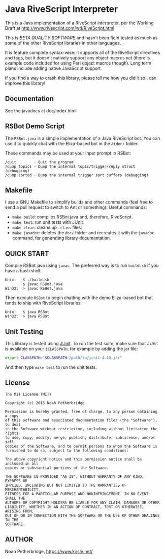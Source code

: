 # Java RiveScript Interpreter

This is a Java implementation of a RiveScript interpreter, per the Working Draft
at http://www.rivescript.com/wd/RiveScript.html

This is *BETA QUALITY SOFTWARE* and hasn't been field tested as much as some of
the other RiveScript libraries in other languages.

It is feature complete syntax-wise: it supports all of the RiveScript directives
and tags, but it doesn't natively support any object macros yet (there is
example code included for using Perl object macros though). Long term plans
include adding native JavaScript support.

If you find a way to crash this library, please tell me how you did it so I can
improve this library!

## Documentation

See the javadocs at doc/index.html

## RSBot Demo Script

The `RSBot.java` is a simple implementation of a Java RiveScript bot. You
can use it to quickly chat with the Eliza-based bot in the `Aiden/` folder.

These commands may be used at your input prompt in RSBot:

    /quit        - Quit the program
    /dump topics - Dump the internal topic/trigger/reply struct (debugging)
    /dump sorted - Dump the internal trigger sort buffers (debugging)

## Makefile

I use a GNU Makefile to simplify builds and other commands (feel free to
send a pull request to switch to Ant or something). Useful commands:

* `make build`: compiles RSBot.java and, therefore, RiveScript.
* `make test`: run unit tests with JUnit.
* `make clean`: cleans up `.class` files.
* `make javadoc`: deletes the `doc/` folder and recreates it with the `javadoc`
  command, for generating library documentation.

## QUICK START

Compile RSBot.java using `javac`. The preferred way is to run `build.sh` if you
have a bash shell.

    Unix:   $ ./build.sh
            $ javac RSBot.java
    Win32:  > javac RSBot.java

Then execute `RSBot` to begin chatting with the demo Eliza-based bot that
tends to ship with RiveScript libraries.

    Unix:   $ java RSBot
    Win32:  > java RSBot

## Unit Testing

This library is tested using [JUnit](http://junit.org/). To run the test suite,
make sure that JUnit is available on your `$CLASSPATH`, for example by adding
the jar file:

```bash
export CLASSPATH="$CLASSPATH:/path/to/junit-4.10.jar"
```

And then type `make test` to run the unit tests.

## License

```
The MIT License (MIT)

Copyright (c) 2015 Noah Petherbridge

Permission is hereby granted, free of charge, to any person obtaining a copy
of this software and associated documentation files (the "Software"), to deal
in the Software without restriction, including without limitation the rights
to use, copy, modify, merge, publish, distribute, sublicense, and/or sell
copies of the Software, and to permit persons to whom the Software is
furnished to do so, subject to the following conditions:

The above copyright notice and this permission notice shall be included in all
copies or substantial portions of the Software.

THE SOFTWARE IS PROVIDED "AS IS", WITHOUT WARRANTY OF ANY KIND, EXPRESS OR
IMPLIED, INCLUDING BUT NOT LIMITED TO THE WARRANTIES OF MERCHANTABILITY,
FITNESS FOR A PARTICULAR PURPOSE AND NONINFRINGEMENT. IN NO EVENT SHALL THE
AUTHORS OR COPYRIGHT HOLDERS BE LIABLE FOR ANY CLAIM, DAMAGES OR OTHER
LIABILITY, WHETHER IN AN ACTION OF CONTRACT, TORT OR OTHERWISE, ARISING FROM,
OUT OF OR IN CONNECTION WITH THE SOFTWARE OR THE USE OR OTHER DEALINGS IN THE
SOFTWARE.
```

## AUTHOR

Noah Petherbridge, https://www.kirsle.net/
